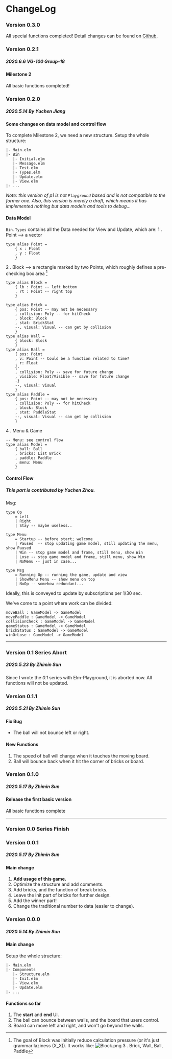 # ChangeLog

### Version 0.3.0
All special functions completed!
Detail changes can be found on [Github](https://github.com/ThreeCatsLoveFish/Duality).

### Version 0.2.1
##### 2020.6.6 VG-100 Group-18
#### Milestone 2
All basic functions completed!

### Version 0.2.0
##### 2020.5.14 By Yuchen Jiang
#### Some changes on data model and control flow
To complete Milestone 2, we need a new structure.
Setup the whole structure:
```
|- Main.elm
|- Bin
   |- Initial.elm
   |- Message.elm
   |- Test.elm
   |- Types.elm
   |- Update.elm
   |- View.elm
|- ...
```
*Note: this version of p1 is not `Playground` based and is not compatible to the former one. Also, this version is merely a draft, which means it has implemented nothing but data models and tools to debug...*
#### Data Model
`Bin.Types` contains all the Data needed for View and Update, which are:
1 . Point --> a vector
```
type alias Point =
    { x : Float
    , y : Float
    }
```
2 . Block --> a rectangle marked by two Points, which roughly defines a pre-checking box area [^Why_Block]
```
type alias Block =
    { lb : Point -- left bottom
    , rt : Point -- right top
    }
```
[^Why_Block]: The goal of Block was initially reduce calculation pressure (or it's just grammar laziness (X_X)).
It works like: ![Block.png](doc/Block.png)
3 . Brick, Wall, Ball, Paddle
```
type alias Brick =
    { pos: Point -- may not be necessary
    , collision: Poly -- for hitCheck
    , block: Block
    , stat: BrickStat
    --, visual: Visual -- can get by collision
    }
type alias Wall =
    { block: Block
    }
type alias Ball =
    { pos: Point
    , v: Point -- Could be a function related to time?
    , r: Float
    {-
    , collision: Poly -- save for future change
    , visible: Float/Visible -- save for future change
    -}
    --, visual: Visual
    }
type alias Paddle =
    { pos: Point -- may not be necessary
    , collision: Poly -- for hitCheck
    , block: Block
    , stat: PaddleStat
    --, visual: Visual -- can get by collision
    }
```
4 . Menu & Game
```
-- Menu: see control flow
type alias Model =
    { ball: Ball
    , bricks: List Brick
    , paddle: Paddle
    , menu: Menu
    }
```
#### Control Flow
##### This part is contributed by Yuchen Zhou.
Msg: 
```
type Op
    = Left
    | Right
    | Stay -- maybe useless..

type Menu
    = Startup -- before start; welcome
    | Paused  -- stop updating game model, still updating the menu, show Paused
    | Win -- stop game model and frame, still menu, show Win
    | Lose -- stop game model and frame, still menu, show Win
    | NoMenu -- just in case...

type Msg
    = Running Op -- running the game, update and view
    | ShowMenu Menu -- show menu on top
    | NoOp -- somehow redundant...
```
Ideally, this is conveyed to update by subscriptions per 1/30 sec.

We've come to a point where work can be divided:
```
moveBall : GameModel -> GameModel
movePaddle : GameModel -> GameModel
collisionCheck : GameModel -> GameModel
gameStatus : GameModel -> GameModel
brickStatus : GameModel -> GameModel
winOrLose : GameModel -> GameModel
```

---

### Version 0.1 Series Abort
##### 2020.5.23 By Zhimin Sun
Since I wrote the *0.1* series with Elm-Playground, it is aborted now.
All functions will not be updated.

### Version 0.1.1
##### 2020.5.21 By Zhimin Sun
#### Fix Bug
- The ball will not bounce left or right.
#### New Functions
1. The speed of ball will change when it touches the moving board.
2. Ball will bounce back when it hit the corner of bricks or board.

### Version 0.1.0
##### 2020.5.17 By Zhimin Sun
#### Release the first basic version
All basic functions complete

---

### Version 0.0 Series Finish

### Version 0.0.1
##### 2020.5.17 By Zhimin Sun
#### Main change
1. **Add usage of this game.**
1. Optimize the structure and add comments.
1. Add bricks, and the function of break bricks.
1. Leave the init part of bricks for further design.
1. Add the winner part!
1. Change the traditional number to data (easier to change). 

### Version 0.0.0
##### 2020.5.14 By Zhimin Sun
#### Main change
Setup the whole structure:
```
|- Main.elm
|- Components
   |- Structure.elm
   |- Init.elm
   |- View.elm
   |- Update.elm
|- ...
```
#### Functions so far
1. The **start** and **end** UI.
1. The ball can bounce between walls, and the board that users control.
1. Board can move left and right, and won't go beyond the walls. 
